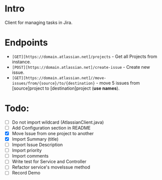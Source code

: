 # Intro
Client for managing tasks in Jira.

# Endpoints
- `[GET][https://domain.atlassian.net]/projects` - Get all Projects from instance.
- `[POST][https://domain.atlassian.net]/create-issue` - Create new issue.
- `[GET][https://domain.atlassian.net]//move-issues/from/{source}/to/{destination}` - move 5 issues from [source]project to [destination]project (**use names**).

# Todo:

- [ ] Do not import wildcard (AtlassianClient.java)
- [ ] Add Configuration section in README
- [x] Move Issue from one project to another
- [x] Import Summary (title)
- [ ] Import  Issue Description
- [ ] Import priority
- [ ] Import comments
- [ ] Write test for Service and Controller
- [ ] Refactor service's moveIssue method
- [ ] Record Demo